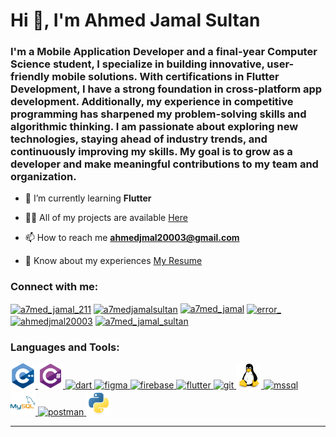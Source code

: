 <h1 align="left">Hi 👋, I'm Ahmed Jamal Sultan</h1>
<h3 align="left">I'm a Mobile Application Developer and a final-year Computer Science student, I specialize in building innovative, user-friendly mobile solutions. With certifications in Flutter Development, I have a strong foundation in cross-platform app development. Additionally, my experience in competitive programming has sharpened my problem-solving skills and algorithmic thinking. I am passionate about exploring new technologies, staying ahead of industry trends, and continuously improving my skills. My goal is to grow as a developer and make meaningful contributions to my team and organization.</h3>

- 🌱 I’m currently learning **Flutter**

- 👨‍💻 All of my projects are available [Here](https://github.com/a7medjamal?tab=repositories)

- 📫 How to reach me **ahmedjmal20003@gmail.com**

- 📄 Know about my experiences [My Resume](https://drive.google.com/file/d/1bOgzZe_495E358qfYZ3e09p11d4cZP6n/view?usp=drivesdk)

<h3 align="left">Connect with me:</h3>
<p align="left">
<a href="https://twitter.com/a7med_jamal_211" target="blank"><img align="center" src="https://raw.githubusercontent.com/rahuldkjain/github-profile-readme-generator/master/src/images/icons/Social/twitter.svg" alt="a7med_jamal_211" height="30" width="40" /></a>
<a href="https://linkedin.com/in/a7medjamalsultan" target="blank"><img align="center" src="https://raw.githubusercontent.com/rahuldkjain/github-profile-readme-generator/master/src/images/icons/Social/linked-in-alt.svg" alt="a7medjamalsultan" height="30" width="40" /></a>
<a href="https://www.codechef.com/users/a7med_jamal" target="blank"><img src="https://gist.githubusercontent.com/a7medjamal/978cd504df4e8706a0072873d1b6dbfe/raw/bb33a4aa494e89d6326b4d0c2c8abcad71708511/codechef.svg" alt="a7med_jamal" height="20" width="40"/></a>
<a href="https://codeforces.com/profile/error_" target="blank"><img align="center" src="https://gist.githubusercontent.com/a7medjamal/d00caccffff9dea132c6ef2f24be2209/raw/bdb4fb139fa6687b90a35ad70ec7c030900f7744/codeforces.svg" alt="error_" height="30" width="40" /></a>
<a href="https://www.leetcode.com/ahmedjmal20003" target="blank"><img align="center" src="https://raw.githubusercontent.com/rahuldkjain/github-profile-readme-generator/master/src/images/icons/Social/leet-code.svg" alt="ahmedjmal20003" height="30" width="40" /></a>
<a href="https://discord.gg/a7med_jamal_sultan" target="blank"><img align="center" src="https://gist.githubusercontent.com/a7medjamal/7c06ffa00e8de0325c4bc87c3b530b7c/raw/3a47ddaa22409de7fa31d9891815e63e67507a77/discord.svg" alt="a7med_jamal_sultan" height="30" width="40" /></a>
</p>


<h3 align="left">Languages and Tools:</h3>
<p align="left"> <a href="https://www.w3schools.com/cpp/" target="_blank" rel="noreferrer"> <img src="https://raw.githubusercontent.com/devicons/devicon/master/icons/cplusplus/cplusplus-original.svg" alt="cplusplus" width="40" height="40"/> </a> <a href="https://www.w3schools.com/cs/" target="_blank" rel="noreferrer"> <img src="https://raw.githubusercontent.com/devicons/devicon/master/icons/csharp/csharp-original.svg" alt="csharp" width="40" height="40"/> </a> <a href="https://dart.dev" target="_blank" rel="noreferrer"> <img src="https://www.vectorlogo.zone/logos/dartlang/dartlang-icon.svg" alt="dart" width="40" height="40"/> </a> <a href="https://www.figma.com/" target="_blank" rel="noreferrer"> <img src="https://www.vectorlogo.zone/logos/figma/figma-icon.svg" alt="figma" width="40" height="40"/> </a> <a href="https://firebase.google.com/" target="_blank" rel="noreferrer"> <img src="https://www.vectorlogo.zone/logos/firebase/firebase-icon.svg" alt="firebase" width="40" height="40"/> </a> <a href="https://flutter.dev" target="_blank" rel="noreferrer"> <img src="https://www.vectorlogo.zone/logos/flutterio/flutterio-icon.svg" alt="flutter" width="40" height="40"/> </a> <a href="https://git-scm.com/" target="_blank" rel="noreferrer"> <img src="https://www.vectorlogo.zone/logos/git-scm/git-scm-icon.svg" alt="git" width="40" height="40"/> </a> <a href="https://www.linux.org/" target="_blank" rel="noreferrer"> <img src="https://raw.githubusercontent.com/devicons/devicon/master/icons/linux/linux-original.svg" alt="linux" width="40" height="40"/> </a> <a href="https://www.microsoft.com/en-us/sql-server" target="_blank" rel="noreferrer"> <img src="https://www.svgrepo.com/show/303229/microsoft-sql-server-logo.svg" alt="mssql" width="40" height="40"/> </a> <a href="https://www.mysql.com/" target="_blank" rel="noreferrer"> <img src="https://raw.githubusercontent.com/devicons/devicon/master/icons/mysql/mysql-original-wordmark.svg" alt="mysql" width="40" height="40"/> </a> <a href="https://postman.com" target="_blank" rel="noreferrer"> <img src="https://www.vectorlogo.zone/logos/getpostman/getpostman-icon.svg" alt="postman" width="40" height="40"/> </a> <a href="https://www.python.org" target="_blank" rel="noreferrer"> <img src="https://raw.githubusercontent.com/devicons/devicon/master/icons/python/python-original.svg" alt="python" width="40" height="40"/> </a> </p>

---
